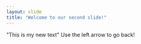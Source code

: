 ```yaml
---
layout: slide
title: "Welcome to our second slide!"
---
```

"This is my new text"
Use the left arrow to go back!
